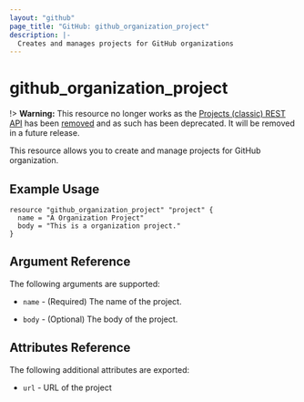 ```yaml
---
layout: "github"
page_title: "GitHub: github_organization_project"
description: |-
  Creates and manages projects for GitHub organizations
---
```


# github_organization_project

!> **Warning:** This resource no longer works as the [Projects (classic) REST API](https://docs.github.com/en/rest/projects/projects?apiVersion=2022-11-28) has been [removed](https://github.blog/changelog/2024-05-23-sunset-notice-projects-classic/) and as such has been deprecated. It will be removed in a future release.

This resource allows you to create and manage projects for GitHub organization.

## Example Usage

```hcl
resource "github_organization_project" "project" {
  name = "A Organization Project"
  body = "This is a organization project."
}
```

## Argument Reference

The following arguments are supported:

* `name` - (Required) The name of the project.

* `body` - (Optional) The body of the project.

## Attributes Reference

The following additional attributes are exported:

* `url` - URL of the project
